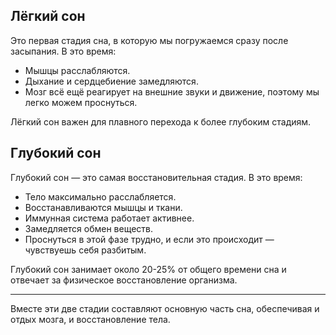 ## Лёгкий сон

Это первая стадия сна, в которую мы погружаемся сразу после засыпания. В это время:

- Мышцы расслабляются.
- Дыхание и сердцебиение замедляются.
- Мозг всё ещё реагирует на внешние звуки и движение, поэтому мы легко можем проснуться.

Лёгкий сон важен для плавного перехода к более глубоким стадиям.

## Глубокий сон

Глубокий сон — это самая восстановительная стадия. В это время:

- Тело максимально расслабляется.
- Восстанавливаются мышцы и ткани.
- Иммунная система работает активнее.
- Замедляется обмен веществ.
- Проснуться в этой фазе трудно, и если это происходит — чувствуешь себя разбитым.

Глубокий сон занимает около 20-25% от общего времени сна и отвечает за физическое восстановление организма.

---

Вместе эти две стадии составляют основную часть сна, обеспечивая и отдых мозга, и восстановление тела.
